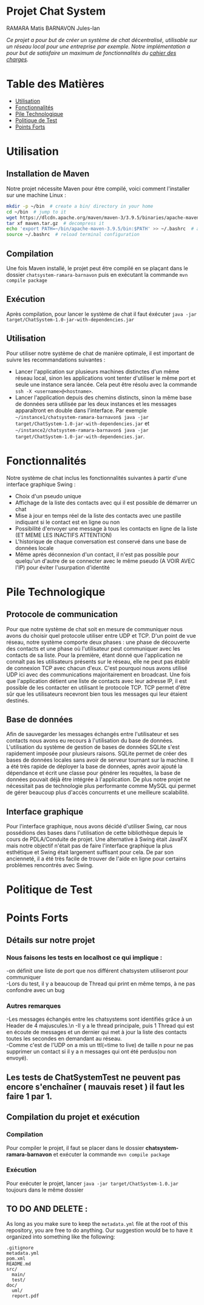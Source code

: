 # Projet Chat System
RAMARA Matis
BARNAVON Jules-Ian

*Ce projet a pour but de créer un système de chat décentralisé, utilisable sur un réseau local pour une entreprise par exemple. Notre implémentation a pour but de satisfaire un maximum de fonctionnalités du [cahier des charges](https://arbimo.github.io/insa-4ir-advanced-prog/docs/requirements.pdf).*

# Table des Matières

- [Utilisation](#utilisation)
- [Fonctionnalités](#fonctionnalités)
- [Pile Technologique](#pile-technologique)
- [Politique de Test](#politique-de-test)
- [Points Forts](#points-forts)

# Utilisation

## Installation de Maven

Notre projet nécessite Maven pour être compilé, voici comment l'installer sur une machine Linux :

```bash
mkdir -p ~/bin  # create a bin/ directory in your home
cd ~/bin  # jump to it
wget https://dlcdn.apache.org/maven/maven-3/3.9.5/binaries/apache-maven-3.9.5-bin.tar.gz -O maven.tar.gz  # download maven
tar xf maven.tar.gz  # decompress it
echo 'export PATH=~/bin/apache-maven-3.9.5/bin:$PATH' >> ~/.bashrc  # add mvn's directory to the PATH
source ~/.bashrc  # reload terminal configuration
```

## Compilation
Une fois Maven installé, le projet peut être compilé en se plaçant dans le dossier `chatsystem-ramara-barnavon` puis en exécutant la commande `mvn compile package`

## Exécution 
Après compilation, pour lancer le système de chat il faut éxécuter `java -jar target/ChatSystem-1.0-jar-with-dependencies.jar`

## Utilisation

Pour utiliser notre système de chat de manière optimale, il est important de suivre les recommandations suivantes : 
- Lancer l'application sur plusieurs machines distinctes d'un même réseau local, sinon les applications vont tenter d'utiliser le même port et seule une instance sera lancée. Cela peut être résolu avec la commande `ssh -X <username>@<hostname>`.
- Lancer l'application depuis des chemins distincts, sinon la même base de données sera utilisée par les deux instances et les messages apparaîtront en double dans l'interface. Par exemple `~/instance1/chatsystem-ramara-barnavon$ java -jar target/ChatSystem-1.0-jar-with-dependencies.jar` et `~/instance2/chatsystem-ramara-barnavon$ java -jar target/ChatSystem-1.0-jar-with-dependencies.jar`.


# Fonctionnalités

Notre système de chat inclus les fonctionnalités suivantes à partir d'une interface graphique Swing : 
- Choix d'un pseudo unique
- Affichage de la liste des contacts avec qui il est possible de démarrer un chat
- Mise à jour en temps réel de la liste des contacts avec une pastille indiquant si le contact est en ligne ou non
- Possibilité d'envoyer une message à tous les contacts en ligne de la liste (ET MEME LES INACTIFS ATTENTION)
- L'historique de chaque conversation est conservé dans une base de données locale
- Même après déconnexion d'un contact, il n'est pas possible pour quelqu'un d'autre de se connecter avec le même pseudo (A VOIR AVEC l'IP) pour éviter l'usurpation d'identité

# Pile Technologique

## Protocole de communication

Pour que notre système de chat soit en mesure de communiquer nous avons du choisir quel protocole utiliser entre UDP et TCP. D'un point de vue réseau, notre système comporte deux phases : une phase de découverte des contacts et une phase où l'utilisateur peut communiquer avec les contacts de sa liste. Pour la première, étant donné que l'application ne connaît pas les utilisateurs présents sur le réseau, elle ne peut pas établir de connexion TCP avec chacun d'eux. C'est pourquoi nous avons utilisé UDP ici avec des communications majoritairement en broadcast. Une fois que l'application détient une liste de contacts avec leur adresse IP, il est possible de les contacter en utilisant le protocole TCP. TCP permet d'être sûr que les utilisateurs recevront bien tous les messages qui leur étaient destinés. 


## Base de données

Afin de sauvegarder les messages échangés entre l'utilisateur et ses contacts nous avons eu recours à l'utilisation du base de données. L'utilisation du système de gestion de bases de données SQLite s'est rapidement imposée pour plusieurs raisons. SQLite permet de créer des bases de données locales sans avoir de serveur tournant sur la machine. Il a été très rapide de déployer la base de données, après avoir ajouté la dépendance et écrit une classe pour générer les requêtes, la base de données pouvait déjà être intégrée à l'application. De plus notre projet ne nécessitait pas de technologie plus performante comme MySQL qui permet de gérer beaucoup plus d'accès concurrents et une meilleure scalabilité.

## Interface graphique

Pour l'interface graphique, nous avons décidé d'utiliser Swing, car nous possédions des bases dans l'utilisation de cette bibliothèque depuis le cours de PDLA/Conduite de projet. Une alternative à Swing était JavaFX mais notre objectif n'était pas de faire l'interface graphique la plus esthétique et Swing était largement suffisant pour cela. De par son ancienneté, il a été très facile de trouver de l'aide en ligne pour certains problèmes rencontrés avec Swing.


# Politique de Test
# Points Forts

## Détails sur notre projet

### Nous faisons les tests en localhost ce qui implique : 
-on définit une liste de port que nos différent chatsystem utiliseront pour communiquer <br>
-Lors du test, il y a beaucoup de Thread qui print en même temps, à ne pas confondre avec un bug <br>

### Autres remarques
-Les messages échangés entre les chatsystems sont identifiés grâce à un Header de 4 majuscules.\n
-Il y a le thread principale, puis 1 Thread qui est en écoute de messages et un dernier qui met à jour la liste des contacts toutes les secondes en demandant au réseau.<br>
-Comme c'est de l'UDP on a mis un ttl(=time to live) de taille n pour ne pas supprimer un contact si il y a n messages qui ont été perdus(ou non envoyé).<br>

## Les tests de ChatSystemTest ne peuvent pas encore s'enchaîner ( mauvais reset ) il faut les faire 1 par 1. 
## Compilation du projet et exécution

### Compilation
Pour compiler le projet, il faut se placer dans le dossier **chatsystem-ramara-barnavon** et exécuter la commande `mvn compile package`

### Exécution
Pour exécuter le projet, lancer `java -jar target/ChatSystem-1.0.jar` toujours dans le même dossier



## TO DO AND DELETE : 
As long as you make sure to keep the `metadata.yml` file at the root of this repository, you are free to do anything. Our suggestion would be to have it organized into something like the following:

    .gitignore
    metadata.yml
    pom.xml
    README.md
    src/
      main/
      test/
    doc/
      uml/
      report.pdf

